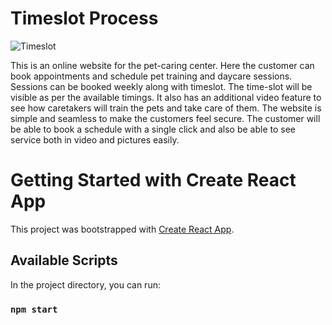 <h1>Timeslot Process</h1>

![Timeslot](https://user-images.githubusercontent.com/90691156/201114316-0336bcf4-8ff2-4b91-bee7-5f0c6b571588.PNG)

<p>This is an online website for the pet-caring center. Here the customer can book appointments and schedule pet training and daycare sessions. Sessions can be booked weekly along with timeslot. The time-slot will be visible as per the available timings. It also has an additional video feature to see how caretakers will train the pets and take care of them. The website is simple and seamless to make the customers feel secure. The customer will be able to book a schedule with a single click and also be able to see service both in video and pictures easily.
</p>

# Getting Started with Create React App

This project was bootstrapped with [Create React App](https://github.com/facebook/create-react-app).

## Available Scripts

In the project directory, you can run:

### `npm start`

